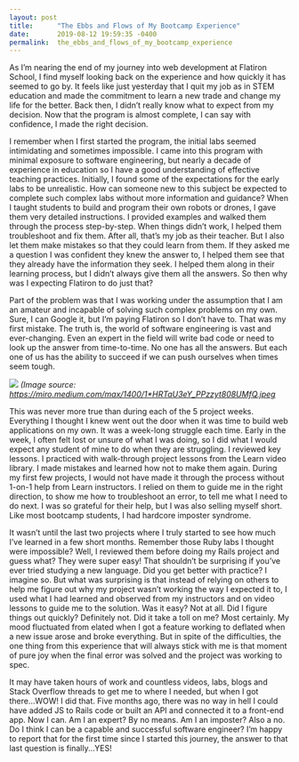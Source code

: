 ```yaml
---
layout: post
title:      "The Ebbs and Flows of My Bootcamp Experience"
date:       2019-08-12 19:59:35 -0400
permalink:  the_ebbs_and_flows_of_my_bootcamp_experience
---
```



As I’m nearing the end of my journey into web development at Flatiron School, I find myself looking back on the experience and how quickly it has seemed to go by.  It feels like just yesterday that I quit my job as in STEM education and made the commitment to learn a new trade and change my life for the better.  Back then, I didn’t really know what to expect from my decision.  Now that the program is almost complete, I can say with confidence, I made the right decision.  

I remember when I first started the program, the initial labs seemed intimidating and sometimes impossible.  I came into this program with minimal exposure to software engineering, but nearly a decade of experience in education so I have a good understanding of effective teaching practices.  Initially, I found some of the expectations for the early labs to be unrealistic.  How can someone new to this subject be expected to complete such complex labs without more information and guidance?  When I taught students to build and program their own robots or drones, I gave them very detailed instructions.  I provided examples and walked them through the process step-by-step.  When things didn’t work, I helped them troubleshoot and fix them.  After all, that’s my job as their teacher.  But I also let them make mistakes so that they could learn from them.  If they asked me a question I was confident they knew the answer to, I helped them see that they already have the information they seek.  I helped them along in their learning process, but I didn’t always give them all the answers.  So then why was I expecting Flatiron to do just that?

Part of the problem was that I was working under the assumption that I am an amateur and incapable of solving such complex problems on my own.  Sure, I can Google it, but I’m paying Flatiron so I don’t have to.  That was my first mistake.  The truth is, the world of software engineering is vast and ever-changing.  Even an expert in the field will write bad code or need to look up the answer from time-to-time.  No one has all the answers.  But each one of us has the ability to succeed if we can push ourselves when times seem tough.  

![](https://miro.medium.com/max/1400/1*HRTaU3eY_PPzzyt808UMfQ.jpeg)
*(Image source: https://miro.medium.com/max/1400/1*HRTaU3eY_PPzzyt808UMfQ.jpeg*

This was never more true than during each of the 5 project weeks.  Everything I thought I knew went out the door when it was time to build web applications on my own.  It was a week-long struggle each time.  Early in the week, I often felt lost or unsure of what I was doing, so I did what I would expect any student of mine to do when they are struggling.  I reviewed key lessons.  I practiced with walk-through project lessons from the Learn video library.  I made mistakes and learned how not to make them again.  During my first few projects, I would not have made it through the process without 1-on-1 help from Learn instructors.  I relied on them to guide me in the right direction, to show me how to troubleshoot an error, to tell me what I need to do next.  I was so grateful for their help, but I was also selling myself short.  Like most bootcamp students, I had hardcore imposter syndrome. 

It wasn’t until the last two projects where I truly started to see how much I’ve learned in a few short months.  Remember those Ruby labs I thought were impossible?  Well, I reviewed them before doing my Rails project and guess what?  They were super easy!  That shouldn’t be surprising if you’ve ever tried studying a new language.  Did you get better with practice?  I imagine so.  But what was surprising is that instead of relying on others to help me figure out why my project wasn’t working the way I expected it to, I used what I had learned and observed from my instructors and on video lessons to guide me to the solution.  Was it easy?  Not at all.   Did I figure things out quickly?  Definitely not.  Did it take a toll on me?  Most certainly.  My mood fluctuated from elated when I got a feature working to deflated when a new issue arose and broke everything.  But in spite of the difficulties, the one thing from this experience that will always stick with me is that moment of pure joy when the final error was solved and the project was working to spec.   

It may have taken hours of work and countless videos, labs, blogs and Stack Overflow threads to get me to where I needed, but when I got there...WOW!  I did that.  Five months ago, there was no way in hell I could have added JS to Rails code or built an API and connected it to a front-end app.  Now I can.  Am I an expert?  By no means.  Am I an imposter?  Also a no.  Do I think I can be a capable and successful software engineer?  I’m happy to report that for the first time since I started this journey, the answer to that last question is finally...YES!
